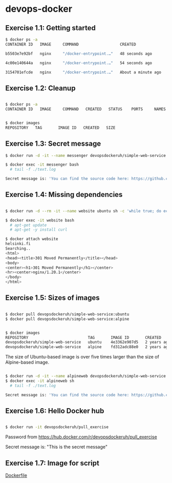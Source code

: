 # devops-docker

## Exercise 1.1: Getting started

```bash
$ docker ps -a
CONTAINER ID   IMAGE     COMMAND                  CREATED              STATUS                      PORTS     NAMES

b5503e7e92bf   nginx     "/docker-entrypoint.…"   48 seconds ago       Exited (0) 19 seconds ago             compassionate_ellis

4c00e140644a   nginx     "/docker-entrypoint.…"   54 seconds ago       Exited (0) 12 seconds ago             thirsty_austin

3154701efcde   nginx     "/docker-entrypoint.…"   About a minute ago   Up 58 seconds               80/tcp    ecstatic_brahmagupta
```

## Exercise 1.2: Cleanup

```bash

$ docker ps -a
CONTAINER ID   IMAGE     COMMAND   CREATED   STATUS    PORTS     NAMES


$ docker images
REPOSITORY   TAG       IMAGE ID   CREATED   SIZE

```

## Exercise 1.3: Secret message

```bash
$ docker run -d -it --name messenger devopsdockeruh/simple-web-service:ubuntu

$ docker exec -it messenger bash
  # tail -f ./text.log

Secret message is: 'You can find the source code here: https://github.com/docker-hy'

```

## Exercise 1.4: Missing dependencies

```bash

$ docker run -d --rm -it --name website ubuntu sh -c 'while true; do echo "Input website:"; read website; echo "Searching.."; sleep 1; curl http://$website; done'

```

```bash
$ docker exec -it website bash
  # apt-get update
  # apt-get -y install curl

```

```bash
$ docker attach website
helsinki.fi
Searching..
<html>
<head><title>301 Moved Permanently</title></head>
<body>
<center><h1>301 Moved Permanently</h1></center>
<hr><center>nginx/1.20.1</center>
</body>
</html>
```

## Exercise 1.5: Sizes of images

```bash

$ docker pull devopsdockeruh/simple-web-service:ubuntu
$ docker pull devopsdockeruh/simple-web-service:alpine

```

```bash

$ docker images
REPOSITORY                          TAG       IMAGE ID       CREATED       SIZE
devopsdockeruh/simple-web-service   ubuntu    4e3362e907d5   2 years ago   83MB
devopsdockeruh/simple-web-service   alpine    fd312adc88e0   2 years ago   15.7MB

```

The size of Ubuntu-based image is over five times larger than the size of Alpine-based image.

```bash

$ docker run -d -it --name alpineweb devopsdockeruh/simple-web-service:alpine
$ docker exec -it alpineweb sh
  # tail -f ./text.log

Secret message is: 'You can find the source code here: https://github.com/docker-hy'
```

## Exercise 1.6: Hello Docker hub

```bash

$ docker run -it devopsdockeruh/pull_exercise

```

Password from https://hub.docker.com/r/devopsdockeruh/pull_exercise

Secret message is: "This is the secret message"

## Exercise 1.7: Image for script

[Dockerfile](/part1/Exercise-1_7/Dockerfile)
